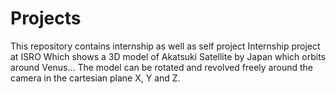 # Projects
This repository contains internship as well as self project 
Internship project at ISRO 
Which shows a 3D model of Akatsuki Satellite by Japan which orbits around Venus... The model can be rotated and revolved freely around the camera in the cartesian plane X, Y and Z.

